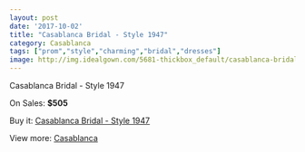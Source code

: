 ```yaml
---
layout: post
date: '2017-10-02'
title: "Casablanca Bridal - Style 1947"
category: Casablanca
tags: ["prom","style","charming","bridal","dresses"]
image: http://img.idealgown.com/5681-thickbox_default/casablanca-bridal-style-1947.jpg
---
```

Casablanca Bridal - Style 1947

On Sales: **$505**
<a href="https://www.idealgown.com/en/casablanca/2477-casablanca-bridal-style-1947.html"><amp-img layout="responsive" width="600" height="600" src="//img.idealgown.com/5681-thickbox_default/casablanca-bridal-style-1947.jpg" alt="Casablanca Bridal - Style 1947 0" /></a>
<a href="https://www.idealgown.com/en/casablanca/2477-casablanca-bridal-style-1947.html"><amp-img layout="responsive" width="600" height="600" src="//img.idealgown.com/5683-thickbox_default/casablanca-bridal-style-1947.jpg" alt="Casablanca Bridal - Style 1947 1" /></a>
<a href="https://www.idealgown.com/en/casablanca/2477-casablanca-bridal-style-1947.html"><amp-img layout="responsive" width="600" height="600" src="//img.idealgown.com/5682-thickbox_default/casablanca-bridal-style-1947.jpg" alt="Casablanca Bridal - Style 1947 2" /></a>

Buy it: [Casablanca Bridal - Style 1947](https://www.idealgown.com/en/casablanca/2477-casablanca-bridal-style-1947.html "Casablanca Bridal - Style 1947")

View more: [Casablanca](https://www.idealgown.com/en/31-casablanca "Casablanca")